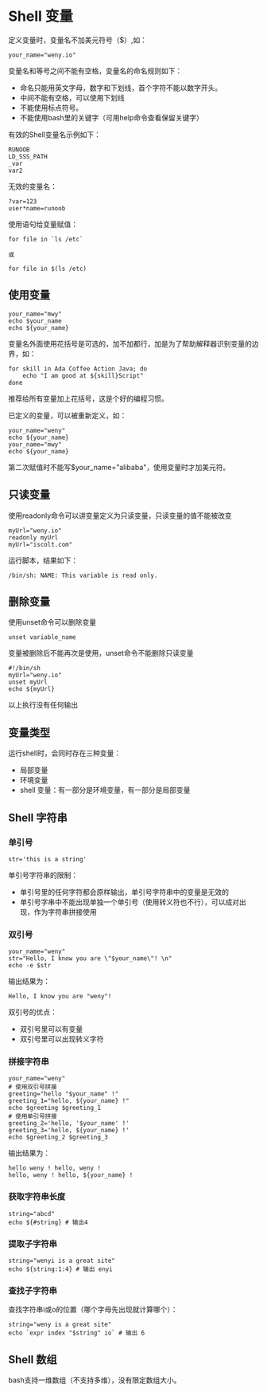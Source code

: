 # Shell 变量

定义变量时，变量名不加美元符号（$）,如：

```shell
your_name="weny.io"
```

变量名和等号之间不能有空格，变量名的命名规则如下：

- 命名只能用英文字母，数字和下划线，首个字符不能以数字开头。
- 中间不能有空格，可以使用下划线
- 不能使用标点符号。
- 不能使用bash里的关键字（可用help命令查看保留关键字）

有效的Shell变量名示例如下：

```shell
RUNOOB
LD_SSS_PATH
_var
var2
```

无效的变量名：

```shell
?var=123
user*name=runoob
```

使用语句给变量赋值：

```shell
for file in `ls /etc`

或

for file in $(ls /etc)
```

## 使用变量

```shell
your_name="mwy"
echo $your_name
echo ${your_name}
```

变量名外面使用花括号是可选的，加不加都行，加是为了帮助解释器识别变量的边界，如：

```shell
for skill in Ada Coffee Action Java; do
    echo "I am good at ${skill}Script"
done
```

推荐给所有变量加上花括号，这是个好的编程习惯。

已定义的变量，可以被重新定义，如：

```shell
your_name="weny"
echo ${your_name}
your_name="mwy"
echo ${your_name}
```

第二次赋值时不能写$your\_name="alibaba"，使用变量时才加美元符。

## 只读变量

使用readonly命令可以讲变量定义为只读变量，只读变量的值不能被改变

```shell
myUrl="weny.io"
readonly myUrl
myUrl="iscolt.com"
```

运行脚本，结果如下：

```shell
/bin/sh: NAME: This variable is read only.
```

## 删除变量

使用unset命令可以删除变量

```shell
unset variable_name
```

变量被删除后不能再次是使用，unset命令不能删除只读变量

```shell
#!/bin/sh
myUrl="weny.io"
unset myUrl
echo ${myUrl}
```

以上执行没有任何输出

## 变量类型

运行shell时，会同时存在三种变量：

- 局部变量
- 环境变量
- shell 变量：有一部分是环境变量，有一部分是局部变量


## Shell 字符串

### 单引号

```shell
str='this is a string'
```

单引号字符串的限制：

- 单引号里的任何字符都会原样输出，单引号字符串中的变量是无效的
- 单引号字串中不能出现单独一个单引号（使用转义符也不行），可以成对出现，作为字符串拼接使用


### 双引号

```shell
your_name="weny"
str="Hello, I know you are \"$your_name\"! \n"
echo -e $str
```

输出结果为：

```
Hello, I know you are "weny"! 
```


双引号的优点：

- 双引号里可以有变量
- 双引号里可以出现转义字符

### 拼接字符串

```shell
your_name="weny"
# 使用双引号拼接
greeting="hello "$your_name" !"
greeting_1="hello, ${your_name} !"
echo $greeting $greeting_1
# 使用单引号拼接
greeting_2='hello, '$your_name' !'
greeting_3='hello, ${your_name} !'
echo $greeting_2 $greeting_3
```

输出结果为：

```shell
hello weny ! hello, weny !
hello, weny ! hello, ${your_name} !
```

### 获取字符串长度

```shell
string="abcd"
echo ${#string} # 输出4
```

### 提取子字符串

```shell
string="wenyi is a great site"
echo ${string:1:4} # 输出 enyi
```

### 查找子字符串

查找字符串i或o的位置（哪个字母先出现就计算哪个）：

```shell
string="weny is a great site"
echo `expr index "$string" io` # 输出 6
```

## Shell 数组



bash支持一维数组（不支持多维），没有限定数组大小。







